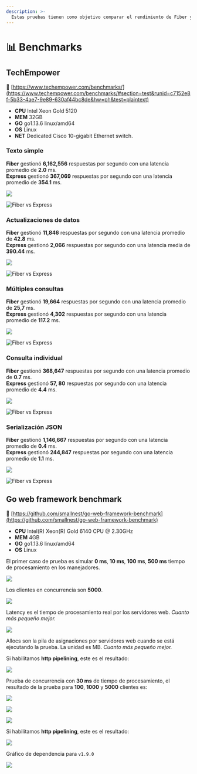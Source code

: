 ```yaml
---
description: >-
  Estas pruebas tienen como objetivo comparar el rendimiento de Fiber y otros web frameworks.
---
```


# 📊 Benchmarks

## TechEmpower

🔗 [https://www.techempower.com/benchmarks/](https://www.techempower.com/benchmarks/#section=test&runid=c7152e8f-5b33-4ae7-9e89-630af44bc8de&hw=ph&test=plaintext)

* **CPU** Intel Xeon Gold 5120
* **MEM** 32GB
* **GO** go1.13.6 linux/amd64
* **OS** Linux
* **NET** Dedicated Cisco 10-gigabit Ethernet switch.

### Texto simple

**Fiber** gestionó **6,162,556** respuestas por segundo con una latencia promedio de **2.0** ms.  
**Express** gestionó **367,069** respuestas por segundo con una latencia promedio de **354.1** ms.

![](.gitbook/assets/plaintext%20%281%29.png)

![Fiber vs Express](.gitbook/assets/plaintext_express.png)

### Actualizaciones de datos

**Fiber** gestionó **11,846** respuestas por segundo con una latencia promedio de **42.8** ms.  
**Express** gestionó **2,066** respuestas por segundo con una latencia media de **390.44** ms.

![](.gitbook/assets/data_updates.png)

![Fiber vs Express](.gitbook/assets/data_updates_express%20%281%29.png)

### Múltiples consultas

**Fiber** gestionó **19,664** respuestas por segundo con una latencia promedio de **25,7** ms.  
**Express** gestionó **4,302** respuestas por segundo con una latencia promedio de **117.2** ms.

![](.gitbook/assets/multiple_queries%20%281%29.png)

![Fiber vs Express](.gitbook/assets/multiple_queries_express.png)

### Consulta individual

**Fiber** gestionó **368,647** respuestas por segundo con una latencia promedio de **0.7** ms.  
**Express** gestionó **57, 80** respuestas por segundo con una latencia promedio de **4.4** ms.

![](.gitbook/assets/single_query%20%282%29.png)

![Fiber vs Express](.gitbook/assets/single_query_express.png)

### Serialización JSON

**Fiber** gestionó **1,146,667** respuestas por segundo con una latencia promedio de **0.4** ms.  
**Express** gestionó **244,847** respuestas por segundo con una latencia promedio de **1.1** ms.

![](.gitbook/assets/json%20%281%29.png)

![Fiber vs Express](.gitbook/assets/json_express.png)

## Go web framework benchmark

🔗 [https://github.com/smallnest/go-web-framework-benchmark](https://github.com/smallnest/go-web-framework-benchmark)

* **CPU** Intel\(R\) Xeon\(R\) Gold 6140 CPU @ 2.30GHz
* **MEM** 4GB
* **GO** go1.13.6 linux/amd64
* **OS** Linux

El primer caso de prueba es simular **0 ms**, **10 ms**, **100 ms**, **500 ms** tiempo de procesamiento en los manejadores.

![](https://raw.githubusercontent.com/gofiber/docs/master/.gitbook/assets/benchmark.png)

Los clientes en concurrencia son **5000**.

![](https://raw.githubusercontent.com/gofiber/docs/master/.gitbook/assets/benchmark_latency.png)

Latency es el tiempo de procesamiento real por los servidores web. _Cuanto más pequeño mejor._

![](https://raw.githubusercontent.com/gofiber/docs/master/.gitbook/assets/benchmark_alloc.png)

Allocs son la pila de asignaciones por servidores web cuando se está ejecutando la prueba. La unidad es MB. _Cuanto más pequeño mejor._

Si habilitamos **http pipelining**, este es el resultado:

![](https://raw.githubusercontent.com/gofiber/docs/master/.gitbook/assets/benchmark-pipeline.png)

Prueba de concurrencia con **30 ms** de tiempo de procesamiento, el resultado de la prueba para **100**, **1000** y **5000** clientes es:

![](https://raw.githubusercontent.com/gofiber/docs/master/.gitbook/assets/concurrency.png)

![](https://raw.githubusercontent.com/gofiber/docs/master/.gitbook/assets/concurrency_latency.png)

![](https://raw.githubusercontent.com/gofiber/docs/master/.gitbook/assets/concurrency_alloc.png)

Si habilitamos **http pipelining**, este es el resultado:

![](https://raw.githubusercontent.com/gofiber/docs/master/.gitbook/assets/concurrency-pipeline.png)

Gráfico de dependencia para `v1.9.0`

![](.gitbook/assets/graph.svg)


